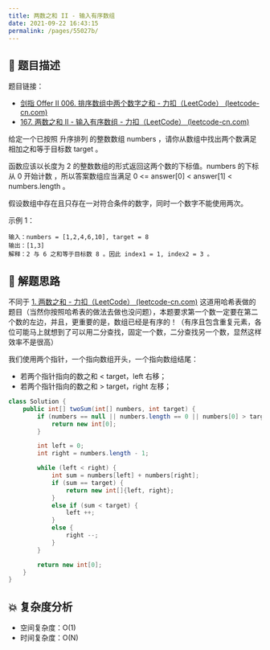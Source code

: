 ```yaml
---
title: 两数之和 II - 输入有序数组
date: 2021-09-22 16:43:15
permalink: /pages/55027b/
---
```


## 📃 题目描述

题目链接：

- [剑指 Offer II 006. 排序数组中两个数字之和 - 力扣（LeetCode） (leetcode-cn.com)](https://leetcode-cn.com/problems/kLl5u1/)
- [167. 两数之和 II - 输入有序数组 - 力扣（LeetCode） (leetcode-cn.com)](https://leetcode-cn.com/problems/two-sum-ii-input-array-is-sorted/)

给定一个已按照 升序排列  的整数数组 numbers ，请你从数组中找出两个数满足相加之和等于目标数 target 。

函数应该以长度为 2 的整数数组的形式返回这两个数的下标值。numbers 的下标 从 0 开始计数 ，所以答案数组应当满足 0 <= answer[0] < answer[1] < numbers.length 。

假设数组中存在且只存在一对符合条件的数字，同时一个数字不能使用两次。

示例 1：

```
输入：numbers = [1,2,4,6,10], target = 8
输出：[1,3]
解释：2 与 6 之和等于目标数 8 。因此 index1 = 1, index2 = 3 。
```

## 🔔 解题思路

不同于 [1. 两数之和 - 力扣（LeetCode） (leetcode-cn.com)](https://leetcode-cn.com/problems/two-sum/) 这道用哈希表做的题目（当然你按照哈希表的做法去做也没问题），本题要求第一个数一定要在第二个数的左边，并且，更重要的是，数组已经是有序的！（有序且包含重复元素，各位可能马上就想到了可以用二分查找，固定一个数，二分查找另一个数，显然这样效率不是很高）

我们使用两个指针，一个指向数组开头，一个指向数组结尾：

- 若两个指针指向的数之和 < target，left 右移；
- 若两个指针指向的数之和 > target，right 左移；


```java
class Solution {
    public int[] twoSum(int[] numbers, int target) {
        if (numbers == null || numbers.length == 0 || numbers[0] > target) {
            return new int[0];
        }

        int left = 0;
        int right = numbers.length - 1;

        while (left < right) {
            int sum = numbers[left] + numbers[right];
            if (sum == target) {
                return new int[]{left, right};
            }
            else if (sum < target) {
                left ++;
            }
            else {
                right --;
            }
        }

        return new int[0];
    }
}
```

## 💥 复杂度分析

- 空间复杂度：O(1)
- 时间复杂度：O(N)

